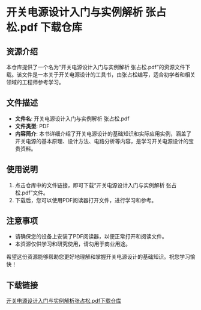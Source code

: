 # 开关电源设计入门与实例解析 张占松.pdf 下载仓库

## 资源介绍

本仓库提供了一个名为“开关电源设计入门与实例解析 张占松.pdf”的资源文件下载。该文件是一本关于开关电源设计的工具书，由张占松编写，适合初学者和相关领域的工程师参考学习。

## 文件描述

- **文件名**: 开关电源设计入门与实例解析 张占松.pdf
- **文件类型**: PDF
- **内容简介**: 本书详细介绍了开关电源设计的基础知识和实际应用实例，涵盖了开关电源的基本原理、设计方法、电路分析等内容，是学习开关电源设计的宝贵资料。

## 使用说明

1. 点击仓库中的文件链接，即可下载“开关电源设计入门与实例解析 张占松.pdf”文件。
2. 下载后，您可以使用PDF阅读器打开文件，进行学习和参考。

## 注意事项

- 请确保您的设备上安装了PDF阅读器，以便正常打开和阅读文件。
- 本资源仅供学习和研究使用，请勿用于商业用途。

希望这份资源能够帮助您更好地理解和掌握开关电源设计的基础知识。祝您学习愉快！

## 下载链接

[开关电源设计入门与实例解析张占松.pdf下载仓库](https://pan.quark.cn/s/8624ad240838)